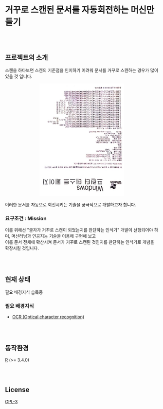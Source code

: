 # 거꾸로 스캔된 문서를 자동회전하는 머신만들기



<br><br>

## 프로젝트의 소개

스캔을 하다보면 스캔의 기준점을 인지하기 어려워 문서를 거꾸로 스캔하는 경우가 많이 있을 것 입니다.  

<center><img src="./image/1.png"></center>

이러한 문서를 자동으로 회전시키는 기술을 궁극적으로 개발하고자 합니다.  

### 요구조건 : Mission

이를 위해선 "글자가 거꾸로 스캔이 되었는지를 판단하는 인식기" 개발이 선행되어야 하며, 머신러닝과 인공지능 기술을 이용해 구현해 보고  
이를 문서 전체에 확산시켜 문서가 거꾸로 스캔된 것인지를 판단하는 인식기로 개념을 확장시킬 것입니다.  

<br><br>

## 현재 상태

필요 배경지식 습득중

### 필요 배경지식

* [OCR (Optical character recognition)](https://ko.wikipedia.org/wiki/%EA%B4%91%ED%95%99_%EB%AC%B8%EC%9E%90_%EC%9D%B8%EC%8B%9D)

<br><br>

## 동작환경

[R](https://www.r-project.org/) (>= 3.4.0)

<br><br>

## License

[GPL-3](https://www.gnu.org/licenses/gpl-3.0.en.html)
